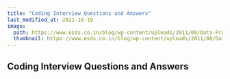 ```yaml
---
title: "Coding Interview Questions and Answers"
last_modified_at: 2021-10-19
image: 
  path: https://www.esds.co.in/blog/wp-content/uploads/2011/08/Data-Processing-Center.jpg
  thumbnail: https://www.esds.co.in/blog/wp-content/uploads/2011/08/Data-Processing-Center.jpg
---
```


## Coding Interview Questions and Answers
